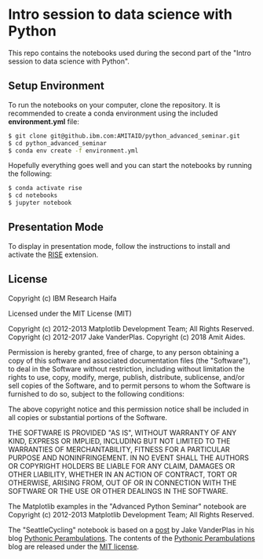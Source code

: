 # Intro session to data science with Python 

This repo contains the notebooks used during the second part
of the "Intro session to data science with Python".

## Setup Environment

To run the notebooks on your computer, clone the repository. It
is recommended to create a conda environment using the  included **environment.yml** file:
```sh
$ git clone git@github.ibm.com:AMITAID/python_advanced_seminar.git
$ cd python_advanced_seminar
$ conda env create -f environment.yml
```

Hopefully everything goes well and you can start the notebooks by running
the following:

```sh
$ conda activate rise
$ cd notebooks
$ jupyter notebook
```

## Presentation Mode

To display in presentation mode, follow the instructions to install and activate the [RISE](https://github.com/damianavila/RISE) extension.

License
----

Copyright (c) IBM Research Haifa

Licensed under the MIT License (MIT)

Copyright (c) 2012-2013 Matplotlib Development Team; All Rights Reserved.
Copyright (c) 2012-2017 Jake VanderPlas.
Copyright (c) 2018 Amit Aides.

Permission is hereby granted, free of charge, to any person obtaining a copy
of this software and associated documentation files (the "Software"), to deal
in the Software without restriction, including without limitation the rights
to use, copy, modify, merge, publish, distribute, sublicense, and/or sell
copies of the Software, and to permit persons to whom the Software is
furnished to do so, subject to the following conditions:

The above copyright notice and this permission notice shall be included in all
copies or substantial portions of the Software.

THE SOFTWARE IS PROVIDED "AS IS", WITHOUT WARRANTY OF ANY KIND, EXPRESS OR
IMPLIED, INCLUDING BUT NOT LIMITED TO THE WARRANTIES OF MERCHANTABILITY,
FITNESS FOR A PARTICULAR PURPOSE AND NONINFRINGEMENT. IN NO EVENT SHALL THE
AUTHORS OR COPYRIGHT HOLDERS BE LIABLE FOR ANY CLAIM, DAMAGES OR OTHER
LIABILITY, WHETHER IN AN ACTION OF CONTRACT, TORT OR OTHERWISE, ARISING FROM,
OUT OF OR IN CONNECTION WITH THE SOFTWARE OR THE USE OR OTHER DEALINGS IN THE
SOFTWARE.

The Matplotlib examples in the "Advanced Python Seminar" notebook are
Copyright (c) 2012-2013 Matplotlib Development Team; All Rights Reserved.

The "SeattleCycling" notebook is based on a [post](http://jakevdp.github.io/blog/2015/07/23/learning-seattles-work-habits-from-bicycle-counts/) by Jake VanderPlas in his
blog [Pythonic Perambulations](http://jakevdp.github.io). The contents of the [Pythonic Perambulations](http://jakevdp.github.io)
blog are released under the [MIT license](https://opensource.org/licenses/MIT).
